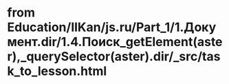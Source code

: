 # from Education/IlKan/js.ru/Part_1/1.Документ.dir/1.4.Поиск_getElement(aster),_querySelector(aster).dir/_src/task_to_lesson.html
